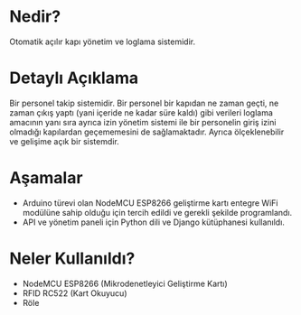 # Nedir?
Otomatik açılır kapı yönetim ve loglama sistemidir.

# Detaylı Açıklama
Bir personel takip sistemidir. Bir personel bir kapıdan ne zaman geçti, ne zaman çıkış yaptı (yani içeride ne kadar süre kaldı) gibi verileri loglama amacının yanı sıra ayrıca izin yönetim sistemi ile bir personelin giriş izini olmadığı kapılardan geçememesini de sağlamaktadır. Ayrıca ölçeklenebilir ve gelişime açık bir sistemdir.

# Aşamalar
- Arduino türevi olan NodeMCU ESP8266 geliştirme kartı entegre WiFi modülüne sahip olduğu için tercih edildi ve gerekli şekilde programlandı.
- API ve yönetim paneli için Python dili ve Django kütüphanesi kullanıldı.

# Neler Kullanıldı?
- NodeMCU ESP8266 (Mikrodenetleyici Geliştirme Kartı)
- RFID RC522 (Kart Okuyucu) 
- Röle
